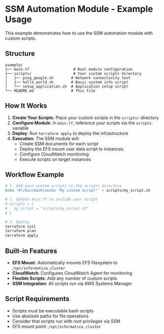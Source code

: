 # SSM Automation Module - Example Usage

This example demonstrates how to use the SSM automation module with custom scripts.

## Structure

```
example/
├── main.tf                    # Root module configuration
├── scripts/                   # Your custom scripts directory
│   ├── ping_google.sh        # Network connectivity test
│   ├── hello_world.sh        # Basic system info script
│   └── setup_application.sh  # Application setup script
└── README.md                 # This file
```

## How It Works

1. **Create Your Scripts**: Place your custom scripts in the `scripts/` directory
2. **Configure Module**: In `main.tf`, reference your scripts via the `scripts` variable
3. **Deploy**: Run `terraform apply` to deploy the infrastructure
4. **Execution**: The SSM module will:
   - Create SSM documents for each script
   - Deploy the EFS mount user data script to instances
   - Configure CloudWatch monitoring
   - Execute scripts on target instances

## Workflow Example

```bash
# 1. Add your custom scripts to the scripts directory
echo '#!/bin/bash\necho "My custom script"' > scripts/my_script.sh

# 2. Update main.tf to include your script
# scripts = {
#   my_script = "scripts/my_script.sh"
# }

# 3. Deploy
terraform init
terraform plan
terraform apply
```

## Built-in Features

- **EFS Mount**: Automatically mounts EFS filesystem to `/opt/informatica_cluster`
- **CloudWatch**: Configures CloudWatch Agent for monitoring
- **Flexible Scripts**: Add any number of custom scripts
- **SSM Integration**: All scripts run via AWS Systems Manager

## Script Requirements

- Scripts must be executable bash scripts
- Use absolute paths for file operations
- Consider that scripts run with root privileges via SSM
- EFS mount point: `/opt/informatica_cluster` 